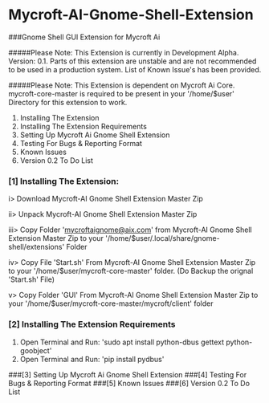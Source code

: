 # Mycroft-AI-Gnome-Shell-Extension
###Gnome Shell GUI Extension for Mycroft Ai 

#####Please Note: This Extension is currently in Development Alpha. Version: 0.1. Parts of this extension are unstable and are not recommended to be used in a production system. List of Known Issue's has been provided.

#####Please Note: This Extension is dependent on Mycroft Ai Core. mycroft-core-master is required to be present in your '/home/$user' Directory for this extension to work.

1. Installing The Extension
2. Installing The Extension Requirements
3. Setting Up Mycroft Ai Gnome Shell Extension
4. Testing For Bugs & Reporting Format
5. Known Issues
6. Version 0.2 To Do List

### [1] Installing The Extension:

  i> Download Mycroft-AI Gnome Shell Extension Master Zip
  
  ii> Unpack Mycroft-AI Gnome Shell Extension Master Zip
  
  iii> Copy Folder 'mycroftaignome@aix.com' from Mycroft-AI Gnome Shell Extension Master Zip to your '/home/$user/.local/share/gnome-shell/extensions' Folder
  
  iv> Copy File 'Start.sh' From Mycroft-AI Gnome Shell Extension Master Zip to your '/home/$user/mycroft-core-master' folder. (Do Backup the orignal 'Start.sh' File)
  
  v> Copy Folder 'GUI' From Mycroft-AI Gnome Shell Extension Master Zip to your '/home/$user/mycroft-core-master/mycroft/client' folder

### [2] Installing The Extension Requirements
  
   1. Open Terminal and Run: 'sudo apt install python-dbus gettext python-goobject'
   2. Open Terminal and Run: 'pip install pydbus'

###[3] Setting Up Mycroft Ai Gnome Shell Extension
###[4] Testing For Bugs & Reporting Format
###[5] Known Issues
###[6] Version 0.2 To Do List
